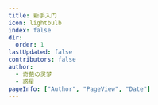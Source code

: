 ```yaml
---
title: 新手入门
icon: lightbulb
index: false
dir:
  order: 1
lastUpdated: false
contributors: false
author:
  - 奇葩の灵梦
  - 惑星
pageInfo: ["Author", "PageView", "Date"]
---
```


<Catalog></Catalog>
